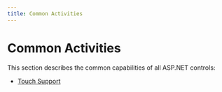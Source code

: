```yaml
---
title: Common Activities
---
```

# Common Activities
This section describes the common capabilities of all ASP.NET controls:
* [Touch Support](common-activities/touch-support.md)
